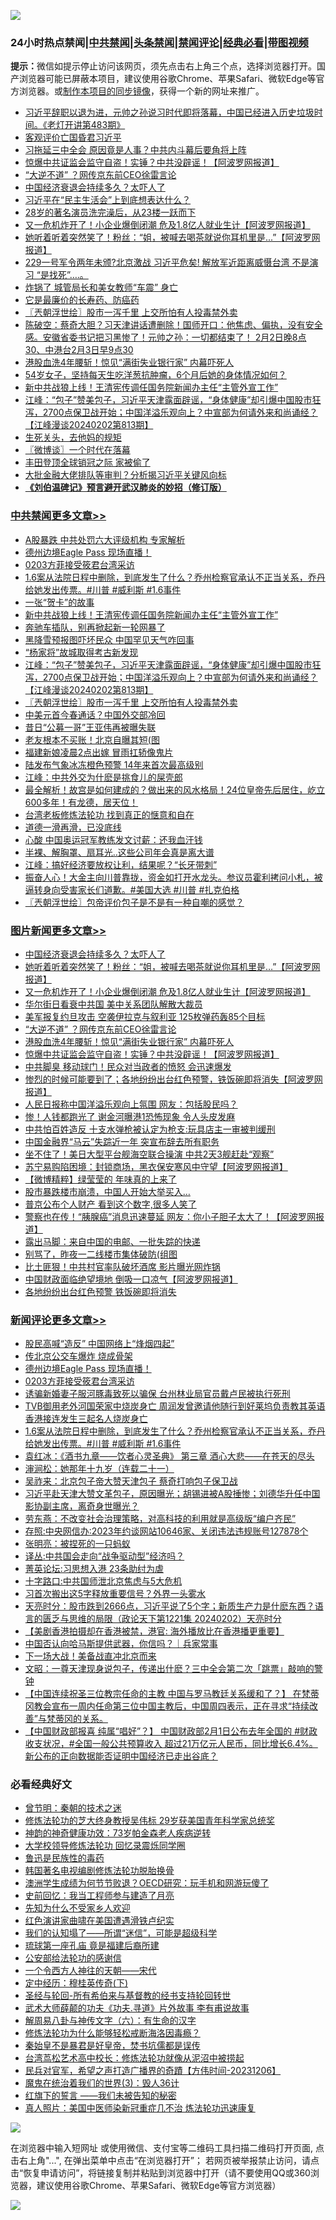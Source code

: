 ![](https://raw.githubusercontent.com/jsvpn/jsproxy/dev/64photo/fqnews-qr.jpg)

<div id="tt">
<h3>24小时热点禁闻|<a href="#%E4%B8%AD%E5%85%B1%E7%A6%81%E9%97%BB%E6%9B%B4%E5%A4%9A%E6%96%87%E7%AB%A0">中共禁闻</a>|<a href="#%E5%9B%BE%E7%89%87%E6%96%B0%E9%97%BB%E6%9B%B4%E5%A4%9A%E6%96%87%E7%AB%A0">头条禁闻</a>|<a href="#%E6%96%B0%E9%97%BB%E8%AF%84%E8%AE%BA%E6%9B%B4%E5%A4%9A%E6%96%87%E7%AB%A0">禁闻评论|<a href="#%E5%BF%85%E7%9C%8B%E7%BB%8F%E5%85%B8%E5%A5%BD%E6%96%87">经典必看</a>|<a href="https://fanb1.xyz/3" target="_blank">带图视频</a></h3>
<div><b>提示：</b>微信如提示停止访问该网页，须先点击右上角三个点，选择浏览器打开。国产浏览器可能已屏蔽本项目，建议使用谷歌Chrome、苹果Safari、微软Edge等官方浏览器。或<a href="%E5%88%B6%E4%BD%9Cgit%E7%A6%81%E9%97%BB%E9%95%9C%E5%83%8F.md">制作本项目的同步镜像</a>，获得一个新的网址来推广。</div>
<ul>

<li><a href="/sohnews/20240203/1996437.md">习近平辞职以退为进，元帅之孙说习时代即将落幕，中国已经进入历史垃圾时间。《老灯开讲第483期》</a></li>
<li><a href="/baitai/20240203/1996337.md">客观评价亡国昏君习近平</a></li>
<li><a href="/baitai/20240203/1996369.md">习拖延三中全会 原因竟是人事？中共内斗幕后要角将上阵</a></li>
<li><a href="/topimagenews/20240203/1996339.md">惊爆中共证监会监守自盗！实锤？中共没辟谣！【阿波罗网报道】</a></li>
<li><a href="/topimagenews/20240203/1996412.md">“大逆不道” ？网传京东前CEO徐雷言论</a></li>
<li><a href="/topimagenews/20240203/1996595.md">中国经济衰退会持续多久？太吓人了</a></li>
<li><a href="/baitai/20240203/1996338.md">习近平在“民主生活会”上到底想表达什么？</a></li>
<li><a href="/yule/20240203/1996423.md">28岁的著名演员洗完澡后，从23楼一跃而下</a></li>
<li><a href="/topimagenews/20240203/1996512.md">又一危机炸开了！小企业爆倒闭潮 危及1.8亿人就业生计【阿波罗网报道】</a></li>
<li><a href="/topimagenews/20240203/1996562.md">她听着听着突然笑了！粉丝：“姐，被喊去喝茶就说你耳机里是...”【阿波罗网报道】</a></li>
<li><a href="/sohnews/20240203/1996580.md">229一号军令两年未颁?北京激战 习近平危矣! 解放军近距离威慑台湾 不是演习 “是找死”….。</a></li>
<li><a href="/cnnews/20240203/1996421.md">炸锅了 城管局长和美女教师“车震” 身亡</a></li>
<li><a href="/baitai/20240203/1996576.md">它是最廉价的长寿药、防癌药</a></li>
<li><a href="/cbnews/20240203/1996487.md">〖兲朝浮世绘〗股市一泻千里 上交所怕有人投毒禁外卖</a></li>
<li><a href="/sohnews/20240203/1996341.md">陈破空：蔡奇大胆？习天津讲话遭删除！国师开口：他焦虑、偏执，没有安全感。安徽省委书记把习黑惨了！元帅之孙：一切都结束了！ 2月2日晚8点30、中港台2月3日早9点30</a></li>
<li><a href="/topimagenews/20240203/1996371.md">港股血洗4年腰斩！惊见“满街失业银行家” 内幕吓死人</a></li>
<li><a href="/health/20240203/1996453.md">54岁女子，坚持每天生吃洋葱抗肿瘤，6个月后她的身体情况如何？</a></li>
<li><a href="/cbnews/20240203/1996563.md">新中共战狼上线！王清宪传调任国务院新闻办主任“主管外宣工作”</a></li>
<li><a href="/cbnews/20240203/1996488.md">江峰：“包子”赞美包子，习近平天津露面辟谣，“身体健康”却引爆中国股市狂泻，2700点保卫战开始；中国洋溢乐观向上？中宣部为何请外来和尚诵经？【江峰漫谈20240202第813期】</a></li>
<li><a href="/lishi/20240203/1996347.md">生死关头，去他妈的规矩</a></li>
<li><a href="/ssgc/20240203/1996407.md">〖微博谈〗一个时代在落幕</a></li>
<li><a href="/cnnews/20240203/1996546.md">丰田登顶全球销冠之际 家被偷了</a></li>
<li><a href="/baitai/20240203/1996615.md">大批金融大佬排队等审判？分析揭习近平关键风向标</a></li>
<li><b><a href="/comments/20200207/1272816.md" target="_blank">《刘伯温碑记》预言避开武汉肺炎的妙招（修订版）</a></b></li>
</ul>
</div>

<div class="catlist">
<h3><a href="/cbnews/" target="_blank">中共禁闻</a><span><a href="/cbnews/" target="_blank" rel="nofollow">更多文章>></a></span></h3>
<ul>
<li><a href="/cbnews/20240204/1996657.md" target="_blank">A股暴跌 中共处罚六大评级机构 专家解析</a></li>
<li><a href="/comments/20240204/1996655.md" target="_blank">德州边境Eagle Pass 现场直播！</a></li>
<li><a href="/comments/20240204/1996636.md" target="_blank">0203方菲接受筱君台湾采访</a></li>
<li><a href="/comments/20240203/1996588.md" target="_blank">1.6案从法院日程中删除，到底发生了什么？乔州检察官承认不正当关系，乔丹给她发出传票。#川普 #威利斯 #1.6事件</a></li>
<li><a href="/cbnews/20240203/1996558.md" target="_blank">一张“贺卡”的故事</a></li>
<li><a href="/cbnews/20240203/1996563.md" target="_blank">新中共战狼上线！王清宪传调任国务院新闻办主任“主管外宣工作”</a></li>
<li><a href="/cbnews/20240203/1996498.md" target="_blank">奔驰车插队，别再掀起新一轮网暴了</a></li>
<li><a href="/cbnews/20240203/1996497.md" target="_blank">黑降雪预报图吓坏民众 中国罕见天气咋回事</a></li>
<li><a href="/cbnews/20240203/1996490.md" target="_blank">“杨家将”故城取得考古新发现</a></li>
<li><a href="/cbnews/20240203/1996488.md" target="_blank">江峰：“包子”赞美包子，习近平天津露面辟谣，“身体健康”却引爆中国股市狂泻，2700点保卫战开始；中国洋溢乐观向上？中宣部为何请外来和尚诵经？【江峰漫谈20240202第813期】</a></li>
<li><a href="/cbnews/20240203/1996487.md" target="_blank">〖兲朝浮世绘〗股市一泻千里 上交所怕有人投毒禁外卖</a></li>
<li><a href="/cbnews/20240203/1996433.md" target="_blank">中美元首今春通话？中国外交部冷回</a></li>
<li><a href="/cbnews/20240203/1996432.md" target="_blank">昔日“公募一哥”王亚伟再被曝失联</a></li>
<li><a href="/cbnews/20240203/1996394.md" target="_blank">老友根本不买账！北京自曝其短(图</a></li>
<li><a href="/cbnews/20240203/1996252.md" target="_blank">福建新娘凌晨2点出嫁 冒雨扛轿像鬼片</a></li>
<li><a href="/cbnews/20240202/1996231.md" target="_blank">陆发布气象冰冻橙色预警 14年来首次最高级别</a></li>
<li><a href="/cbnews/20240202/1996207.md" target="_blank">江峰：中共外交为什麽是挑食儿的屎壳郎</a></li>
<li><a href="/comments/20240202/1996160.md" target="_blank">最全解析！故宫是如何建成的？做出来的风水格局！24位皇帝先后居住，屹立600多年！有龙德，居天位！</a></li>
<li><a href="/comments/20240202/1996116.md" target="_blank">台湾老板修炼法轮功 找到真正的惬意和自在</a></li>
<li><a href="/cbnews/20240202/1996125.md" target="_blank">道德一滑再滑，已没底线</a></li>
<li><a href="/cbnews/20240202/1996063.md" target="_blank">心酸 中国奥运冠军教练发文讨薪：还我血汗钱</a></li>
<li><a href="/cbnews/20240202/1996026.md" target="_blank">半裸、解胸罩、扇耳光‥这些公司年会真是离大谱</a></li>
<li><a href="/cbnews/20240202/1996004.md" target="_blank">江峰：搞好经济要放权让利，结果呢？“长牙带刺”</a></li>
<li><a href="/comments/20240202/1995995.md" target="_blank">振奋人心！大金主向川普靠拢，资金如打开水龙头。参议员霍利拷问小札，被逼转身向受害家长们道歉。#美国大选 #川普 #扎克伯格</a></li>
<li><a href="/cbnews/20240202/1995994.md" target="_blank">〖兲朝浮世绘〗包帝评价包子是不是有一种自嘲的感觉？</a></li>

</ul>
</div>
<div class="catlist">
<h3><a href="/topimagenews/" target="_blank">图片新闻</a><span><a href="/topimagenews/" target="_blank" rel="nofollow">更多文章>></a></span></h3>
<ul>
<li><a href="/topimagenews/20240203/1996595.md" target="_blank">中国经济衰退会持续多久？太吓人了</a></li>
<li><a href="/topimagenews/20240203/1996562.md" target="_blank">她听着听着突然笑了！粉丝：“姐，被喊去喝茶就说你耳机里是&#8230;”【阿波罗网报道】</a></li>
<li><a href="/topimagenews/20240203/1996512.md" target="_blank">又一危机炸开了！小企业爆倒闭潮 危及1.8亿人就业生计【阿波罗网报道】</a></li>
<li><a href="/topimagenews/20240203/1996507.md" target="_blank">华尔街日看衰中共国 美中关系团队解散大裁员</a></li>
<li><a href="/topimagenews/20240203/1996506.md" target="_blank">美军报复约旦攻击 空袭伊拉克与叙利亚 125枚弹药轰85个目标</a></li>
<li><a href="/topimagenews/20240203/1996412.md" target="_blank">“大逆不道” ？网传京东前CEO徐雷言论</a></li>
<li><a href="/topimagenews/20240203/1996371.md" target="_blank">港股血洗4年腰斩！惊见“满街失业银行家” 内幕吓死人</a></li>
<li><a href="/topimagenews/20240203/1996339.md" target="_blank">惊爆中共证监会监守自盗！实锤？中共没辟谣！【阿波罗网报道】</a></li>
<li><a href="/topimagenews/20240203/1996334.md" target="_blank">中共脚臭 移动球门！民众对当政者的愤怒 会迅速爆发</a></li>
<li><a href="/topimagenews/20240203/1996333.md" target="_blank">惨烈的时候可能要到了；各地纷纷出台红色预警，铁饭碗即将消失【阿波罗网报道】</a></li>
<li><a href="/topimagenews/20240203/1996268.md" target="_blank">人民日报称中国洋溢乐观向上氛围 网友：包括股民吗？</a></li>
<li><a href="/topimagenews/20240202/1996221.md" target="_blank">惨！人钱都跑光了 谢金河曝港1恐怖现象 令人头皮发麻</a></li>
<li><a href="/topimagenews/20240202/1996124.md" target="_blank">中共怕百姓造反 十支水弹枪被认定为枪支:玩具店主一审被判缓刑</a></li>
<li><a href="/topimagenews/20240202/1996123.md" target="_blank">中国金融界“马云”失踪近一年 突宣布辞去所有职务</a></li>
<li><a href="/topimagenews/20240202/1996122.md" target="_blank">坐不住了！美日大型平台舰海空联合操演 中共2天3舰赶赴“观察”</a></li>
<li><a href="/topimagenews/20240202/1996062.md" target="_blank">苏宁易购陷困境：封锁商场，黑衣保安寒风中守望【阿波罗网报道】</a></li>
<li><a href="/topimagenews/20240202/1995961.md" target="_blank">【微博精粹】绿莹莹的 年味真的上来了</a></li>
<li><a href="/topimagenews/20240202/1995944.md" target="_blank">股市暴跌楼市崩溃，中国人开始大举买入…</a></li>
<li><a href="/topimagenews/20240202/1995943.md" target="_blank">普京公布个人财产 看到这个数字,很多人笑了</a></li>
<li><a href="/topimagenews/20240202/1995933.md" target="_blank">警察也在传！“胰腺癌”消息迅速蔓延 网友：你小子胆子太大了！【阿波罗网报道】</a></li>
<li><a href="/topimagenews/20240202/1995910.md" target="_blank">露出马脚：来自中国的电邮、一批失踪的快递</a></li>
<li><a href="/topimagenews/20240202/1995897.md" target="_blank">别骂了，昨夜一二线楼市集体破防(组图</a></li>
<li><a href="/topimagenews/20240202/1995896.md" target="_blank">比土匪狠！中共村官率队破坏酒席 影片曝光网炸锅</a></li>
<li><a href="/topimagenews/20240202/1995881.md" target="_blank">中国财政面临绝望境地 倒吸一口凉气【阿波罗网报道】</a></li>
<li><a href="/topimagenews/20240202/1995880.md" target="_blank">各地纷纷出台红色预警 铁饭碗即将消失</a></li>

</ul>
</div>
<div class="catlist">
<h3><a href="/comments/" target="_blank">新闻评论</a><span><a href="/comments/" target="_blank" rel="nofollow">更多文章>></a></span></h3>
<ul>
<li><a href="/comments/20240204/1996681.md" target="_blank">股民高喊“造反” 中国网络上“烽烟四起”</a></li>
<li><a href="/comments/20240204/1996680.md" target="_blank">传北京公交车爆炸 烧成骨架</a></li>
<li><a href="/comments/20240204/1996655.md" target="_blank">德州边境Eagle Pass 现场直播！</a></li>
<li><a href="/comments/20240204/1996636.md" target="_blank">0203方菲接受筱君台湾采访</a></li>
<li><a href="/comments/20240203/1996628.md" target="_blank">诱骗新婚妻子服河豚毒致死以骗保 台州林业局官员戴卢民被执行死刑</a></li>
<li><a href="/comments/20240203/1996624.md" target="_blank">TVB御用老外河国荣家中烧炭身亡 周润发曾邀请他随行到好莱坞负责教其英语 香港接连发生三起名人烧炭身亡</a></li>
<li><a href="/comments/20240203/1996588.md" target="_blank">1.6案从法院日程中删除，到底发生了什么？乔州检察官承认不正当关系，乔丹给她发出传票。#川普 #威利斯 #1.6事件</a></li>
<li><a href="/comments/20240203/1996569.md" target="_blank">袁红冰：《酒书九章——饮者心灵圣典》 第三章 酒心大悲——在苍天的尽头</a></li>
<li><a href="/comments/20240203/1996568.md" target="_blank">渖涧松：她那年十九岁（连载二十一）</a></li>
<li><a href="/comments/20240203/1996502.md" target="_blank">吴祚来：北京包子帝大赞天津包子 蔡奇打响包子保卫战</a></li>
<li><a href="/comments/20240203/1996482.md" target="_blank">习近平赴天津大赞文革包子，原因曝光；胡锡进被A股捶惨；刘德华升任中国影协副主席，离奇身世曝光？</a></li>
<li><a href="/comments/20240203/1996476.md" target="_blank">劳东燕：不改变社会治理策略，对高科技的利用就是高级版“编户齐民”</a></li>
<li><a href="/comments/20240203/1996462.md" target="_blank">存照:中央网信办:2023年约谈网站10646家、关闭违法违规账号127878个</a></li>
<li><a href="/comments/20240203/1996461.md" target="_blank">张明亮：被捏死的一只蚂蚁</a></li>
<li><a href="/comments/20240203/1996460.md" target="_blank">译丛:中共国会走向“战争驱动型”经济吗？</a></li>
<li><a href="/comments/20240203/1996459.md" target="_blank">菁英论坛:习思想入港 23条助纣为虐</a></li>
<li><a href="/comments/20240203/1996458.md" target="_blank">十字路口:中共国师泄北京焦虑与5大危机</a></li>
<li><a href="/comments/20240203/1996416.md" target="_blank">习首次搬出这5字释放重要信号？外界一头雾水</a></li>
<li><a href="/comments/20240203/1996411.md" target="_blank">天亮时分：股市跌到2666点，习近平说了5个字；新质生产力是什麽东西？语言的匮乏与思维的局限（政论天下第1221集 20240202）天亮时分</a></li>
<li><a href="/comments/20240203/1996408.md" target="_blank">【美剧香港拍摄却在香港被禁，港官: 海外播放比在香港播更重要】</a></li>
<li><a href="/comments/20240203/1996386.md" target="_blank">中国否认向哈马斯提供武器，你信吗？｜兵家常事</a></li>
<li><a href="/comments/20240203/1996376.md" target="_blank">下一场大战！美备战直冲北京而来</a></li>
<li><a href="/comments/20240203/1996359.md" target="_blank">文昭：一尊天津现身说包子，传递出什麽？三中全会第二次「跳票」敲响的警钟</a></li>
<li><a href="/comments/20240203/1996358.md" target="_blank">【中国连续祝圣三位教宗任命的主教 中国与罗马教廷关系缓和了？】 在梵蒂冈教会宣布一周内任命第三位中国主教后，中国周四表示，正在寻求“持续改善”与梵蒂冈的关系。</a></li>
<li><a href="/comments/20240203/1996357.md" target="_blank">【中国财政部报喜 纯属“唱好”？】 中国财政部2月1日公布去年全国的 #财政收支状况，#全国一般公共预算收入 超过21万亿元人民币，同比增长6.4%。新公布的正向数据能否证明中国经济已走出谷底？</a></li>

</ul>
</div>

<div class="catlist">
<h3>必看经典好文</h3>
<ul>
<li><a href="/comments/20230528/1889935.md" target="_blank">曾节明：秦朝的技术之迷</a></li>
<li><a href="/comments/20190517/1129285.md" target="_blank">修炼法轮功的芝大终身教授吴伟标 29岁获美国青年科学家总统奖</a></li>
<li><a href="/comments/20220315/1705037.md" target="_blank">神韵的神奇健康功效：73岁帕金森老人疾病逆转</a></li>
<li><a href="/cbnews/20210517/1548104.md" target="_blank">大学校领导修炼法轮功 回忆录震烁同学圈</a></li>
<li><a href="/lishi/20130311/666695.md" target="_blank">鲁迅是民族性的毒药</a></li>
<li><a href="/comments/20210805/1600200.md" target="_blank">韩国著名电视编剧修炼法轮功脱胎换骨</a></li>
<li><a href="/lifebaike/20231208/1971242.md" target="_blank">澳洲学生成绩为何节节败退？OECD研究：玩手机和网游玩傻了</a></li>
<li><a href="/aomi/history/20141104/323033.md" target="_blank">史前回忆：我当工程师参与建造了月亮</a></li>
<li><a href="/comments/20200620/1346848.md" target="_blank">先知为什么不受家乡人欢迎</a></li>
<li><a href="/lishi/20140517/664349.md" target="_blank">红色演讲家曲啸在美国遭遇滑铁卢纪实</a></li>
<li><a href="/sohnews/20161029/607205.md" target="_blank">我们的认知塌了——所谓“迷信”，可能是超级科学</a></li>
<li><a href="/bannedvideo/20220418/1720873.md" target="_blank">琉球第一座孔庙 竟是福建后裔所建</a></li>
<li><a href="/aomi/history/20210111/1465363.md" target="_blank">公安部给法轮功的感谢信</a></li>
<li><a href="/lifebaike/20211124/1656686.md" target="_blank">一个令西方人神往的天朝——宋代</a></li>
<li><a href="/tculture/xiulian/20151108/468739.md" target="_blank">定中经历：穆桂英传奇(下)</a></li>
<li><a href="/comments/20220503/1727836.md" target="_blank">圣经与轮回-所有希伯来与基督教的经书支持轮回转世</a></li>
<li><a href="/topimagenews/20181117/1032655.md" target="_blank">武术大师薛颠的功夫《功夫.寻道》片外故事 李有甫说故事</a></li>
<li><a href="/tculture/20170925/832035.md" target="_blank">解周易八卦与神传文字（六）：有生命的汉字</a></li>
<li><a href="/cbnews/20220601/1740227.md" target="_blank">修炼法轮功为什么能够轻松戒断海洛因毒瘾？</a></li>
<li><a href="/lifebaike/20210407/1521258.md" target="_blank">秦始皇不是暴君是好皇帝，焚书坑儒都是误传</a></li>
<li><a href="/cbnews/20220707/1755000.md" target="_blank">台湾茑松艺术高中校长：修炼法轮功就像从泥沼中被捞起</a></li>
<li><a href="/comments/20231207/1970628.md" target="_blank">民兵对官军，希望之声打造广播界的奇蹟【方伟时间-20231206】</a></li>
<li><a href="/topimagenews/20180521/945342.md" target="_blank">魔鬼在统治着我们的世界(3)：毁人36计</a></li>
<li><a href="/comments/20221219/1825441.md" target="_blank">红旗下的誓言 ——我们未被告知的秘密</a></li>
<li><a href="/comments/20210215/1487728.md" target="_blank">真人照片：美国中医师染新冠重症几不治 炼法轮功迅速康复</a></li>

</ul>
</div>

![](https://raw.githubusercontent.com/jsvpn/jsproxy/dev/64photo/fqnews-qr.jpg)

在浏览器中输入短网址 或使用微信、支付宝等二维码工具扫描二维码打开页面, 点击右上角"...", 在弹出菜单中点击“在浏览器打开”； 若网页被举报禁止访问，请点击“恢复申请访问”，将链接复制并粘贴到浏览器中打开（请不要使用QQ或360浏览器，建议使用谷歌Chrome、苹果Safari、微软Edge等官方浏览器）

![](https://raw.githubusercontent.com/jsvpn/jsproxy/dev/64photo/wx.jpg)